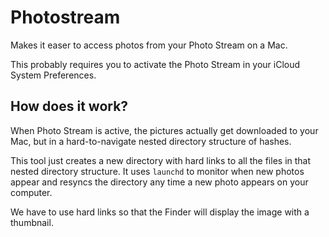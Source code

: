 Photostream
=======

Makes it easer to access photos from your Photo Stream on a Mac.

This probably requires you to activate the Photo Stream in your iCloud
System Preferences.


How does it work?
------

When Photo Stream is active, the pictures actually get downloaded to your Mac,
but in a hard-to-navigate nested directory structure of hashes.

This tool just creates a new directory with hard links to all the files in that
nested directory structure. It uses `launchd` to monitor when new photos appear
and resyncs the directory any time a new photo appears on your computer.

We have to use hard links so that the Finder will display the image with a
thumbnail.
